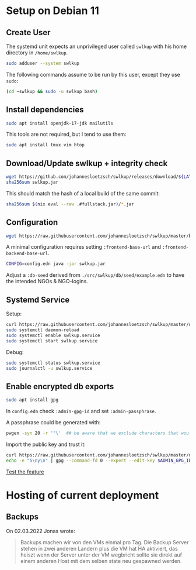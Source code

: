 # Setup on Debian 11

## Create User

The systemd unit expects an unprivileged user called `swlkup` with his home directory in `/home/swlkup`.

```sh
sudo adduser --system swlkup
```

The following commands assume to be run by this user, except they use `sudo`:

```sh
(cd ~swlkup && sudo -u swlkup bash)
```


## Install dependencies

```sh
sudo apt install openjdk-17-jdk mailutils
```

This tools are not required, but I tend to use them:

```sh
sudo apt install tmux vim htop
```


## Download/Update swlkup + integrity check

```sh
wget https://github.com/johannesloetzsch/swlkup/releases/download/${LATEST}/swlkup.jar
sha256sum swlkup.jar
```

This should match the hash of a local build of the same commit:

```sh
sha256sum $(nix eval --raw .#fullstack.jar)/*.jar
```


## Configuration

```sh
wget https://raw.githubusercontent.com/johannesloetzsch/swlkup/master/backend/src/config.edn
```

A minimal configuration requires setting `:frontend-base-url` and `:frontend-backend-base-url`.

```sh
CONFIG=config.edn java -jar swlkup.jar
```

Adjust a `:db-seed` derived from `./src/swlkup/db/seed/example.edn` to have the intended NGOs & NGO-logins.

## Systemd Service

Setup:

```sh
curl https://raw.githubusercontent.com/johannesloetzsch/swlkup/master/deployment/swlkup.service | sudo tee /etc/systemd/system/swlkup.service
sudo systemctl daemon-reload
sudo systemctl enable swlkup.service
sudo systemctl start swlkup.service
```

Debug:

```sh
sudo systemctl status swlkup.service
sudo journalctl -u swlkup.service
```


## Enable encrypted db exports

```sh
sudo apt install gpg
```

In `config.edn` check `:admin-gpg-id` and set `:admin-passphrase`.

A passphrase could be generated with:

```sh
pwgen -syn 20 -r '"\'  ## be aware that we exclude characters that would need to be escaped
```

Import the public key and trust it:

```sh
curl https://raw.githubusercontent.com/johannesloetzsch/swlkup/master/deployment/keys/j03.gpg | gpg --import
echo -e "5\ny\n" | gpg --command-fd 0 --expert --edit-key $ADMIN_GPG_ID trust
```

[Test the feature](../backend/src/swlkup/resolver/root/admin/Export.md)


# Hosting of current deployment

## Backups

On 02.03.2022 Jonas wrote:
> Backups machen wir von den VMs einmal pro Tag. Die Backup Server stehen in zwei anderen Landern plus die VM hat HA aktiviert, das heiszt wenn der Server unter der VM wegbricht sollte sie direkt auf einem anderen Host mit dem selben state neu gespawned werden.
